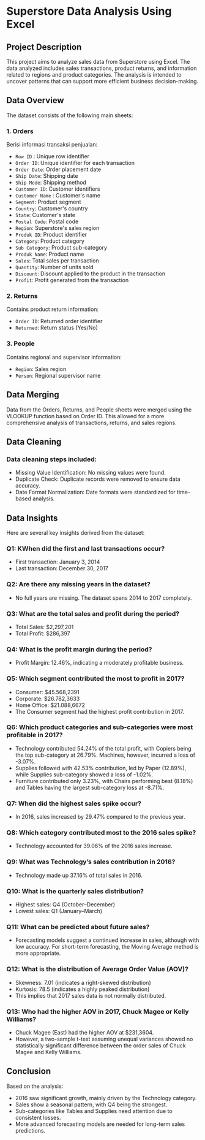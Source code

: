 # Superstore Data Analysis Using Excel

## Project Description

This project aims to analyze sales data from Superstore using Excel. The data analyzed includes sales transactions, product returns, and information related to regions and product categories. The analysis is intended to uncover patterns that can support more efficient business decision-making.

## Data Overview

The dataset consists of the following main sheets:

### 1. **Orders**
Berisi informasi transaksi penjualan:
- `Row ID` : Unique row identifier
- `Order ID`: Unique identifier for each transaction
- `Order Date`: Order placement date
- `Ship Date`: Shipping date
- `Ship Mode`: Shipping method
- `Customer ID`: Customer identifiers
- `Customer Name` : Customer's name
- `Segment`: Product segment
- `Country`: Customer's country
- `State`: Customer's state
- `Postal Code`: Postal code
- `Region`: Superstore's sales region
- `Produk ID`: Product identifier
- `Category`: Product category
- `Sub Category`: Product sub-category
- `Produk Name`: Product name
- `Sales`: Total sales per transaction
- `Quantity`: Number of units sold
- `Discount`: Discount applied to the product in the transaction
- `Profit`: Profit generated from the transaction

### 2. **Returns**
Contains product return information:
- `Order ID`: Returned order identifier
- `Returned`: Return status (Yes/No)
  
### 3. **People**
Contains regional and supervisor information:
- `Region`: Sales region
- `Person`: Regional supervisor name
  
## Data Merging
Data from the Orders, Returns, and People sheets were merged using the VLOOKUP function based on Order ID. This allowed for a more comprehensive analysis of transactions, returns, and sales regions.

## Data Cleaning
### Data cleaning steps included:
- Missing Value Identification: No missing values were found.
- Duplicate Check: Duplicate records were removed to ensure data accuracy.
- Date Format Normalization: Date formats were standardized for time-based analysis.

## Data Insights
Here are several key insights derived from the dataset:

### Q1: KWhen did the first and last transactions occur?
- First transaction: January 3, 2014
- Last transaction: December 30, 2017

### Q2: Are there any missing years in the dataset?
- No full years are missing. The dataset spans 2014 to 2017 completely.

### Q3: What are the total sales and profit during the period?
- Total Sales: $2,297,201
- Total Profit: $286,397

### Q4: What is the profit margin during the period?
- Profit Margin: 12.46%, indicating a moderately profitable business.

### Q5: Which segment contributed the most to profit in 2017?
- Consumer: $45.568,2391
- Corporate: $26.782,3633
- Home Office: $21.088,6672
- The Consumer segment had the highest profit contribution in 2017.

### Q6: Which product categories and sub-categories were most profitable in 2017?
- Technology contributed 54.24% of the total profit, with Copiers being the top sub-category at 26.79%. Machines, however, incurred a loss of -3.07%.
- Supplies followed with 42.53% contribution, led by Paper (12.89%), while Supplies sub-category showed a loss of -1.02%.
- Furniture contributed only 3.23%, with Chairs performing best (8.18%) and Tables having the largest sub-category loss at -8.71%.

### Q7: When did the highest sales spike occur?
- In 2016, sales increased by 29.47% compared to the previous year.

### Q8: Which category contributed most to the 2016 sales spike?
- Technology accounted for 39.06% of the 2016 sales increase.

### Q9: What was Technology’s sales contribution in 2016?
- Technology made up 37.16% of total sales in 2016.

### Q10: What is the quarterly sales distribution?
- Highest sales: Q4 (October–December)
- Lowest sales: Q1 (January–March)

### Q11: What can be predicted about future sales?
- Forecasting models suggest a continued increase in sales, although with low accuracy. For short-term forecasting, the Moving Average method is more appropriate.

### Q12: What is the distribution of Average Order Value (AOV)?
- Skewness: 7.01 (indicates a right-skewed distribution)
- Kurtosis: 78.5 (indicates a highly peaked distribution)
- This implies that 2017 sales data is not normally distributed.

### Q13: Who had the higher AOV in 2017, Chuck Magee or Kelly Williams?
- Chuck Magee (East) had the higher AOV at $231,3604.
- However, a two-sample t-test assuming unequal variances showed no statistically significant difference between the order sales of Chuck Magee and Kelly Williams.

## Conclusion
Based on the analysis:
- 2016 saw significant growth, mainly driven by the Technology category.
- Sales show a seasonal pattern, with Q4 being the strongest.
- Sub-categories like Tables and Supplies need attention due to consistent losses.
- More advanced forecasting models are needed for long-term sales predictions.

